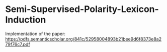 # Semi-Supervised-Polarity-Lexicon-Induction
Implementation of the paper: https://pdfs.semanticscholar.org/841c/52958004893b21bee9d6f8373e8a279f76c7.pdf
